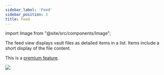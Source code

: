 ```yaml
---
sidebar_label: 'Feed'
sidebar_position: 3
title: Feed
---
```


import Image from "@site/src/components/Image";

The feed view displays vault files as detailed items in a list. Items include a short display of the file content.

This is a [premium feature](/docs/premium).

<Image src="views/img/feed-view.png"/>
